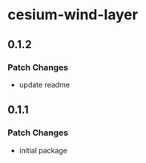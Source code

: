 # cesium-wind-layer

## 0.1.2

### Patch Changes

- update readme

## 0.1.1

### Patch Changes

- initial package

